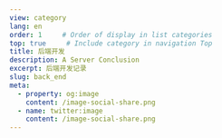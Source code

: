 ```yaml
---
view: category
lang: en
order: 1     # Order of display in list categories
top: true     # Include category in navigation Top
title: 后端开发
description: A Server Conclusion
excerpt: 后端开发记录
slug: back_end
meta:
  - property: og:image
    content: /image-social-share.png
  - name: twitter:image
    content: /image-social-share.png
---
```

